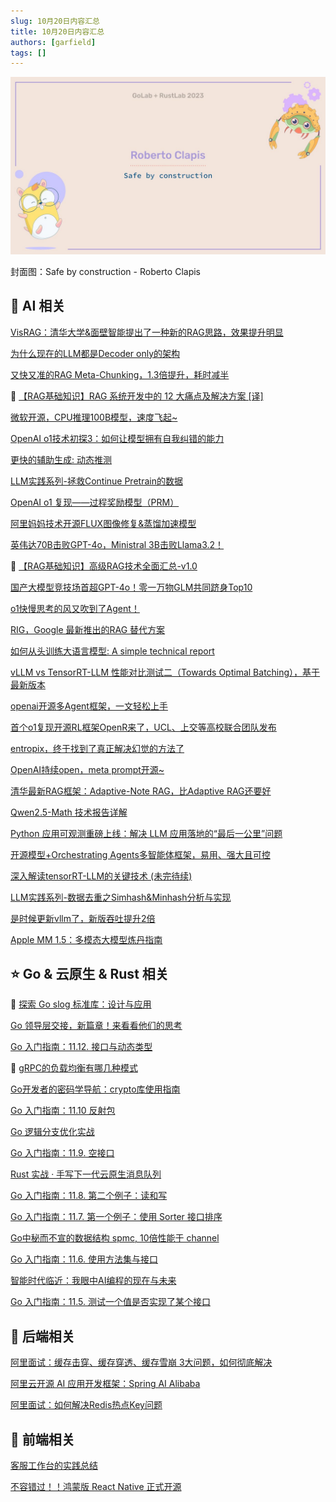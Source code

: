 ```yaml
---
slug: 10月20日内容汇总
title: 10月20日内容汇总
authors: [garfield]
tags: []
---
```


![alt text](maxresdefault.jpg)

封面图：Safe by construction - Roberto Clapis

## 🌟 AI 相关

[VisRAG：清华大学&面壁智能提出了一种新的RAG思路，效果提升明显](https://mp.weixin.qq.com/s/WB23pwJD-JV95ZlpB3bUew)

[为什么现在的LLM都是Decoder only的架构](https://mp.weixin.qq.com/s/iAgujBKszi6y6QlMAQCbsw)

[又快又准的RAG Meta-Chunking，1.3倍提升，耗时减半](https://mp.weixin.qq.com/s/p2ydwYctlYwV2VkLq5XMtQ)

🌟 [【RAG基础知识】RAG 系统开发中的 12 大痛点及解决方案 \[译\]](https://mp.weixin.qq.com/s/DZWMiqbK3iJ5y3t5MuK5iA)

[微软开源，CPU推理100B模型，速度飞起~](https://mp.weixin.qq.com/s/MmMPUDnFxabY2n-VlRcLiA)

[OpenAI o1技术初探3：如何让模型拥有自我纠错的能力](https://mp.weixin.qq.com/s/Ln_P3Nc1updOWxtaySJ0kg)

[更快的辅助生成: 动态推测](https://mp.weixin.qq.com/s/Jeoybi1i3957LZyI4_iv3g)

[LLM实践系列-拯救Continue Pretrain的数据](https://mp.weixin.qq.com/s/HevKJk4zqSp1K5jQf4QsPg)

[OpenAI o1 复现——过程奖励模型（PRM）](https://mp.weixin.qq.com/s/nhygDa3SKS3Wi-S1Jc6x6g)

[阿里妈妈技术开源FLUX图像修复&蒸馏加速模型](https://mp.weixin.qq.com/s/eUxDgca0Ctcy-jngMfb-Ug)

[英伟达70B击败GPT-4o，Ministral 3B击败Llama3.2！](https://mp.weixin.qq.com/s/s6NXzpOFQ-Jg1FBfkF7vJA)

🌟 [【RAG基础知识】高级RAG技术全面汇总-v1.0](https://mp.weixin.qq.com/s/DR_hiS3GF-ojY3_UV9zaiw)

[国产大模型竞技场首超GPT-4o！零一万物GLM共同跻身Top10](https://mp.weixin.qq.com/s/-z62w1IyTwfrpXvNujFp0Q)

[o1快慢思考的风又吹到了Agent！](https://mp.weixin.qq.com/s/_1jMSnCWzy26vs-DT95eEg)

[RIG，Google 最新推出的RAG 替代方案](https://mp.weixin.qq.com/s/_M0BE7QCYwY9Tg4-bBCkRQ)

[如何从头训练大语言模型: A simple technical report](https://mp.weixin.qq.com/s/4siQqxwvpErF-_FP3BzpRA)

[vLLM vs TensorRT-LLM 性能对比测试二（Towards Optimal Batching），基于最新版本](https://mp.weixin.qq.com/s/FzRzHpU8WlhEh5q9bec_2Q)

[openai开源多Agent框架，一文轻松上手](https://mp.weixin.qq.com/s/HY57S4OJs4-WCFcSuj68mA)

[首个o1复现开源RL框架OpenR来了，UCL、上交等高校联合团队发布](https://mp.weixin.qq.com/s/Dr9IzbUjiWtZT7bgr58T2g)

[entropix，终于找到了真正解决幻觉的方法了](https://mp.weixin.qq.com/s/ojcCSS2D_XbEh7ol4HauTQ)

[OpenAI持续open，meta prompt开源~](https://mp.weixin.qq.com/s/nTR-bSxOYOo2ynDNfHCrbA)

[清华最新RAG框架：Adaptive-Note RAG，比Adaptive RAG还要好](https://mp.weixin.qq.com/s/9WKLpEMeAE2oKPeK6ci77Q)

[Qwen2.5-Math 技术报告详解](https://mp.weixin.qq.com/s/h2_x0RQZBSrNeYl9BVHxSw)

[Python 应用可观测重磅上线：解决 LLM 应用落地的“最后一公里”问题](https://mp.weixin.qq.com/s/5ECFBWZLXx_G4ivj5vEz9g)

[开源模型+Orchestrating Agents多智能体框架，易用、强大且可控](https://mp.weixin.qq.com/s/i8Tk3vz1caH3XQJh6CfDaQ)

[深入解读tensorRT-LLM的关键技术 (未完待续)](https://mp.weixin.qq.com/s/qtH9qdXBaC7nVb_uD4LVfg)

[LLM实践系列-数据去重之Simhash&Minhash分析与实现](https://mp.weixin.qq.com/s/KVhrI0bnc9RKl-zOM8Nc9w)

[是时候更新vllm了，新版吞吐提升2倍](https://mp.weixin.qq.com/s/B8XUiXwle_MYxDo4xUddSA)

[Apple MM 1.5：多模态大模型炼丹指南](https://mp.weixin.qq.com/s/0dLD87SBTvesR5dr_1tDlQ)

## ⭐️ Go & 云原生 & Rust 相关

🌟 [探索 Go slog 标准库：设计与应用](https://mp.weixin.qq.com/s/uh0GJxvLVgyRq0J6u9c_2w)

[Go 领导层交接，新篇章！来看看他们的思考](https://mp.weixin.qq.com/s/py4Wrqkgqy1cvjS2mFoiIQ)

[Go 入门指南：11.12. 接口与动态类型](https://mp.weixin.qq.com/s/xDmSlfZtMKBhZkPcAe-8pA)

🌟 [gRPC的负载均衡有哪几种模式](https://mp.weixin.qq.com/s/bWXeW9uxISoPErlblx_6cg)

[Go开发者的密码学导航：crypto库使用指南](https://mp.weixin.qq.com/s/60eD5gN_QApnGkwITZRMpw)

[Go 入门指南：11.10 反射包](https://mp.weixin.qq.com/s/JGYp3Ek_-rRBaTfXDmQJxg)

[Go 逻辑分支优化实战](https://mp.weixin.qq.com/s/w1H8MuAzA0TNyqYnyFwXRg)

[Go 入门指南：11.9. 空接口](https://mp.weixin.qq.com/s/fAdfrLRAVeD_tufjPBTaqA)

[Rust 实战 · 手写下一代云原生消息队列](https://mp.weixin.qq.com/s/v7YNNF762traoesgypEMpQ)

[Go 入门指南：11.8. 第二个例子：读和写](https://mp.weixin.qq.com/s/HZkr2baXr3CtDBwsCG3QeQ)

[Go 入门指南：11.7. 第一个例子：使用 Sorter 接口排序](https://mp.weixin.qq.com/s/9Bc2vOWYMEOlZ71wv488FA)

[Go中秘而不宣的数据结构 spmc, 10倍性能于 channel](https://mp.weixin.qq.com/s/fj87oGZPkFKQiGZxhrYRVQ)

[Go 入门指南：11.6. 使用方法集与接口](https://mp.weixin.qq.com/s/Uv36PXhXxSzCxEl7pKyEfA)

[智能时代临近：我眼中AI编程的现在与未来](https://mp.weixin.qq.com/s/mLjd_A8qc-jkbEul6A21iw)

[Go 入门指南：11.5. 测试一个值是否实现了某个接口](https://mp.weixin.qq.com/s/wiqSMwUNAR16ofocnkhGSA)

## 📒 后端相关

[阿里面试：缓存击穿、缓存穿透、缓存雪崩 3大问题，如何彻底解决](https://mp.weixin.qq.com/s/d_JJuTGiN6Lspn0oyYxKFA)

[阿里云开源 AI 应用开发框架：Spring AI Alibaba](https://mp.weixin.qq.com/s/vCjo1m58InZamd7Wzy9ZJg)

[阿里面试：如何解决Redis热点Key问题](https://mp.weixin.qq.com/s/Bt8yVVZ-F4H7KzJnZlwJMQ)

## 📒 前端相关

[客服工作台的实践总结](https://mp.weixin.qq.com/s/XBLhn9q8M84lNWYw4kDZnA)

[不容错过！！鸿蒙版 React Native 正式开源](https://mp.weixin.qq.com/s/Ep3MgazMC3mRt9vSvJLNwQ)
